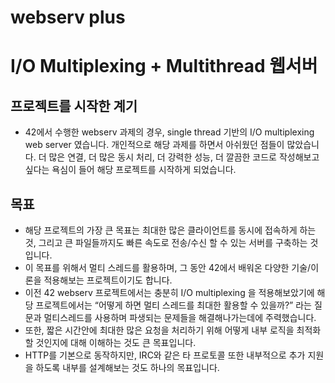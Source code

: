 # webserv plus

# I/O Multiplexing + Multithread  웹서버

## 프로젝트를 시작한 계기

- 42에서 수행한 webserv 과제의 경우, single thread 기반의 I/O multiplexing web server 였습니다. 개인적으로 해당 과제를 하면서 아쉬웠던 점들이 많았습니다. 더 많은 연결, 더 많은 동시 처리, 더 강력한 성능, 더 깔끔한 코드로 작성해보고 싶다는 욕심이 들어 해당 프로젝트를 시작하게 되었습니다.

## 목표

- 해당 프로젝트의 가장 큰 목표는 최대한 많은 클라이언트를 동시에 접속하게 하는 것, 그리고 큰 파일들까지도 빠른 속도로 전송/수신 할 수 있는 서버를 구축하는 것입니다.
- 이 목표를 위해서 멀티 스레드를 활용하며, 그 동안 42에서 배워온 다양한 기술/이론을 적용해보는 프로젝트이기도 합니다.
- 이전 42 webserv 프로젝트에서는 충분히 I/O multiplexing 을 적용해보았기에 해당 프로젝트에서는 “어떻게 하면 멀티 스레드를 최대한 활용할 수 있을까?” 라는 질문과 멀티스레드를 사용하며 파생되는 문제들을 해결해나가는데에 주력했습니다.
- 또한,  짧은 시간안에 최대한 많은 요청을 처리하기 위해 어떻게 내부 로직을 최적화할 것인지에 대해 이해하는 것도 큰 목표입니다.
- HTTP를 기본으로 동작하지만, IRC와 같은 타 프로토콜 또한 내부적으로 추가 지원을 하도록 내부를 설계해보는 것도 하나의 목표입니다.
